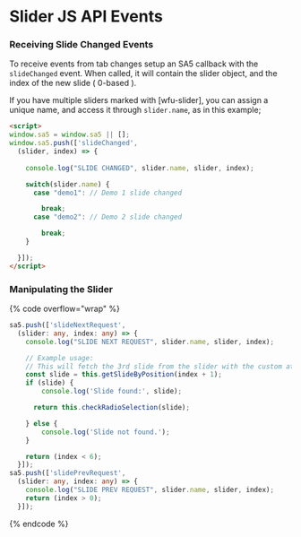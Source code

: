 # Slider JS API Events



### Receiving Slide Changed Events

To receive events from tab changes setup an SA5 callback with the `slideChanged` event. When called, it will contain the slider object, and the index of the new slide ( 0-based ).&#x20;

If you have multiple sliders marked with \[wfu-slider], you can assign a unique name, and access it through `slider.name`, as in this example;&#x20;

```html
<script>
window.sa5 = window.sa5 || [];
window.sa5.push(['slideChanged', 
  (slider, index) => {
    
    console.log("SLIDE CHANGED", slider.name, slider, index); 

    switch(slider.name) {
      case "demo1": // Demo 1 slide changed

        break;
      case "demo2": // Demo 2 slide changed

        break;
    }

  }]); 
</script>
```

### Manipulating the Slider <a href="#wfu-lightbox-captions-attribute" id="wfu-lightbox-captions-attribute"></a>



{% code overflow="wrap" %}
```typescript
sa5.push(['slideNextRequest', 
  (slider: any, index: any) => {
    console.log("SLIDE NEXT REQUEST", slider.name, slider, index); 

    // Example usage:
    // This will fetch the 3rd slide from the slider with the custom attribute 'wfu-slider="quiz"'
    const slide = this.getSlideByPosition(index + 1);
    if (slide) {
        console.log('Slide found:', slide);

      return this.checkRadioSelection(slide); 

    } else {
        console.log('Slide not found.');
    }

    return (index < 6); 
  }]); 
sa5.push(['slidePrevRequest', 
  (slider: any, index: any) => {
    console.log("SLIDE PREV REQUEST", slider.name, slider, index); 
    return (index > 0); 
  }]); 
```
{% endcode %}







